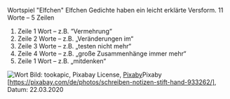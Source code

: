 Wortspiel "Elfchen"
Elfchen Gedichte haben ein leicht erklärte Versform. 11 Worte – 5 Zeilen

1. Zeile 1 Wort –  z.B.	“Vermehrung“
2. Zeile 2 Worte – z.B. „Veränderungen im“
3. Zeile 3 Worte – z.B. „testen nicht mehr“
4. Zeile 4 Worte – z.B. „große Zusammenhänge immer mehr“
5. Zeile 1 Wort –  z.B. „mitdenken“

![Wort](https://cdn.pixabay.com/photo/2015/09/09/20/50/writing-933262_1280.jpg)
Bild: tookapic, Pixabay License, [Pixaby](https://pixabay.com/de/photos/schreiben-notizen-stift-hand-933262/)Pixaby [https://pixabay.com/de/photos/schreiben-notizen-stift-hand-933262/], Datum: 22.03.2020
